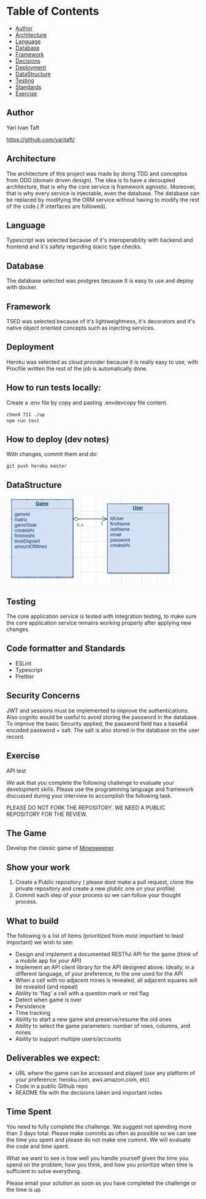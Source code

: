 # Table of Contents

- [Author](#Author)
- [Architecture](#Architecture)
- [Language](#Language)
- [Database](#Database)
- [Framework](#Framework)
- [Decisions](#Decisions)
- [Deployment](#Deployment)
- [DataStructure](#DataStructure)
- [Testing](#Testing)
- [Standards](#Standards)
- [Exercise](#Exercise)

## Author
Yari Ivan Taft

https://github.com/yaritaft/

## Architecture

The architecture of this project was made by doing TDD and conceptos from DDD (domain driven design). The idea is to have a decoupled
architecture, that is why the core service is framework agnostic. Moreover, that is why every service is injectable, even the database.
The database can be replaced by modifying the ORM service without having to modify the rest of the code.( If interfaces are followed).

## Language

Typescript was selected because of it's interoperability with backend and frontend and it's safety regarding stacic type checks.

## Database

The database selected was postgres because It is easy to use and deploy with docker.

## Framework

TSED was selected because of it's lightweightness, it's decorators and it's native object oriented concepts such as injecting services.

## Deployment

Heroku was selected as cloud provider because it is really easy to use, with Procfile written the rest of the job is automatically done.

## How to run tests locally:
Create a .env file by copy and pasting .envdevcopy file content.
```
chmod 711 ./up
npm run test
```


## How to deploy (dev notes)
With changes, commit them and do:
```
git push heroku master
```

## DataStructure

![](https://github.com/yaritaft/minesweeper_tsed/blob/master/documentation/Selection_248.png)

## Testing

The core application service is tested with Integration testing, to make sure the core application service remains working properly after applying new changes.

## Code formatter and Standards

- ESLint
- Typescript
- Prettier

## Security Concerns

JWT and sessions must be implemented to improve the authentications. Also cognito would be useful to avoid storing the password in the database.
To improve the basic Security applied, the password field has a base64 encoded password + salt.
The salt is also stored in the database on the user record.

## Exercise

API test

We ask that you complete the following challenge to evaluate your development skills. Please use the programming language and framework discussed during your interview to accomplish the following task.

PLEASE DO NOT FORK THE REPOSITORY. WE NEED A PUBLIC REPOSITORY FOR THE REVIEW. 

## The Game
Develop the classic game of [Minesweeper](https://en.wikipedia.org/wiki/Minesweeper_(video_game))

## Show your work

1.  Create a Public repository ( please dont make a pull request, clone the private repository and create a new plublic one on your profile)
2.  Commit each step of your process so we can follow your thought process.

## What to build
The following is a list of items (prioritized from most important to least important) we wish to see:
* Design and implement  a documented RESTful API for the game (think of a mobile app for your API)
* Implement an API client library for the API designed above. Ideally, in a different language, of your preference, to the one used for the API
* When a cell with no adjacent mines is revealed, all adjacent squares will be revealed (and repeat)
* Ability to 'flag' a cell with a question mark or red flag
* Detect when game is over
* Persistence
* Time tracking
* Ability to start a new game and preserve/resume the old ones
* Ability to select the game parameters: number of rows, columns, and mines
* Ability to support multiple users/accounts
 
## Deliverables we expect:
* URL where the game can be accessed and played (use any platform of your preference: heroku.com, aws.amazon.com, etc)
* Code in a public Github repo
* README file with the decisions taken and important notes

## Time Spent
You need to fully complete the challenge. We suggest not spending more than 3 days total.  Please make commits as often as possible so we can see the time you spent and please do not make one commit.  We will evaluate the code and time spent.
 
What we want to see is how well you handle yourself given the time you spend on the problem, how you think, and how you prioritize when time is sufficient to solve everything.

Please email your solution as soon as you have completed the challenge or the time is up
